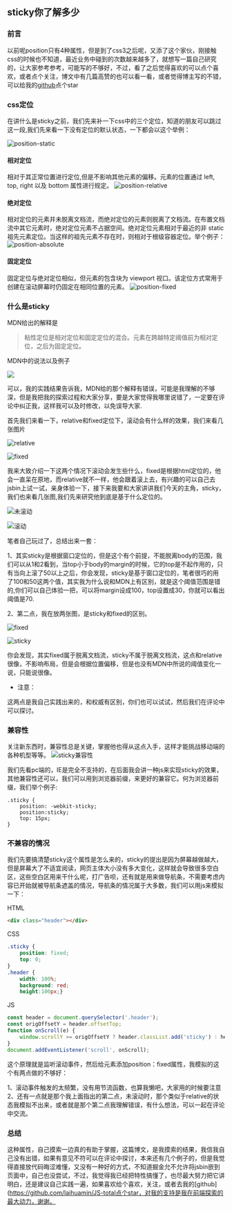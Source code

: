 ## sticky你了解多少
### 前言
以前呢position只有4种属性，但是到了css3之后呢，又添了这个家伙，刚接触css的时候也不知道，最近业务中碰到的次数越来越多了，就想写一篇自己研究的，让大家参考参考，可能写的不够好，不过，看了之后觉得喜欢的可以点个喜欢，或者点个关注，博文中有几篇高赞的也可以看一看，或者觉得博主写的不错，可以给我的[github](https://github.com/laihuamin/JS-total)点个star

### css定位
在讲什么是sticky之前，我们先来补一下css中的三个定位，知道的朋友可以跳过这一段,我们先来看一下没有定位的默认状态，一下都会以这个举例：

![position-static](http://laihuamin.oss-cn-beijing.aliyuncs.com/position-static.png)

#### 相对定位
相对于其正常位置进行定位,但是不影响其他元素的偏移。元素的位置通过 left, top, right 以及 bottom 属性进行规定。
![position-relative](http://laihuamin.oss-cn-beijing.aliyuncs.com/position-relative2.png)
#### 绝对定位
相对定位的元素并未脱离文档流，而绝对定位的元素则脱离了文档流。在布置文档流中其它元素时，绝对定位元素不占据空间。绝对定位元素相对于最近的非 static 祖先元素定位。当这样的祖先元素不存在时，则相对于根级容器定位。举个例子：
![position-absolute](http://laihuamin.oss-cn-beijing.aliyuncs.com/position-absolute.png)

#### 固定定位
固定定位与绝对定位相似，但元素的包含块为 viewport 视口。该定位方式常用于创建在滚动屏幕时仍固定在相同位置的元素。
![position-fixed](http://laihuamin.oss-cn-beijing.aliyuncs.com/position-fixed.png)

### 什么是sticky
MDN给出的解释是
> 粘性定位是相对定位和固定定位的混合。元素在跨越特定阈值前为相对定位，之后为固定定位。

MDN中的说法以及例子

![](http://laihuamin.oss-cn-beijing.aliyuncs.com/MDN.png)

可以，我的实践结果告诉我，MDN给的那个解释有错误，可能是我理解的不够深，但是我把我的探索过程和大家分享，要是大家觉得我哪里说错了，一定要在评论中纠正我，这样我可以及时修改，以免误导大家.

首先我们来看一下，relative和fixed定位下，滚动会有什么样的效果，我们来看几张图片

![relative](http://laihuamin.oss-cn-beijing.aliyuncs.com/relative.png)

![fixed](http://laihuamin.oss-cn-beijing.aliyuncs.com/fixed.png)

我来大致介绍一下这两个情况下滚动会发生些什么，fixed是根据html定位的，他会一直呆在原地，而relative就不一样，他会跟着滚上去，有兴趣的可以自己去jsbin上试一试，亲身体验一下，接下来我要和大家讲讲我们今天的主角，sticky，我们也来看几张图,我们先来研究他到底是基于什么定位的。

![未滚动](http://laihuamin.oss-cn-beijing.aliyuncs.com/sticky1.png)

![滚动](http://laihuamin.oss-cn-beijing.aliyuncs.com/sticky2.png)

笔者自己玩过了，总结出来一套：

1、其实sticky是根据窗口定位的，但是这个有个前提，不能脱离body的范围，我们可以从1和2看到，当top小于body的margin的时候，它的top是不起作用的，只有当向上滚了50以上之后，你会发现，sticky是基于窗口定位的，笔者很巧的用了100和50这两个值，其实我为什么说和MDN上有区别，就是这个阈值范围是错的,你们可以自己体验一把，可以将margin设成100，top设置成30，你就可以看出阈值是70.

2、第二点，我在放两张图，是sticky和fixed的区别。

![fixed](http://laihuamin.oss-cn-beijing.aliyuncs.com/fixed1.png)

![sticky](http://laihuamin.oss-cn-beijing.aliyuncs.com/sticky3.png)

你会发现，其实fixed属于脱离文档流，sticky不属于脱离文档流，这点和relative很像，不影响布局，但是会根据位置偏移，但是也没有MDN中所说的阈值变化一说，只能说很像。

- 注意：

这两点是我自己实践出来的，和权威有区别，你们也可以试试，然后我们在评论中可以探讨。

### 兼容性
关注新东西时，兼容性总是关键，掌握他也得从这点入手，这样才能挑战移动端的各种机型等等。
![sticky兼容性](http://laihuamin.oss-cn-beijing.aliyuncs.com/stickyUse.png)

我们先看pc端的，IE是完全不支持的，在后面我会讲一种js来实现sticky的效果，其他兼容性还可以，我们可以用到浏览器前缀，来更好的兼容它。何为浏览器前缀，我们举个例子:

```
.sticky { 
	position: -webkit-sticky; 
	position:sticky; 
	top: 15px;  
}
```

### 不兼容的情况
我们先要搞清楚sticky这个属性是怎么来的，sticky的提出是因为屏幕越做越大，但是屏幕大了不适宜阅读，网页主体大小没有多大变化，这样就会导致很多空白区，这些空白区用来干什么呢，打广告呗，还有就是用来做导航条，不需要考虑内容已开始就被导航条遮盖的情况，导航条的情况属于大多数，我们可以用js来模拟一下：

HTML
```html
<div class="header"></div>  
```

CSS
```css
.sticky { 
	position: fixed;
	top: 0;
} 
.header {
	width: 100%; 
	background: red; 
	height:100px;}
```

JS
```js
const header = document.querySelector('.header'); 
const origOffsetY = header.offsetTop; 
function onScroll(e) { 
	window.scrollY >= origOffsetY ? header.classList.add('sticky') : header.classList.remove('sticky'); 
} 
document.addEventListener('scroll', onScroll);
```

这个原理就是监听滚动事件，然后给元素添加position：fixed属性，我模拟的这个有两点做的不够好：

1、滚动事件触发的太频繁，没有用节流函数，也算我懒吧，大家用的时候要注意
2、还有一点就是那个我上面指出的第二点，未滚动时，那个类似于relative的状态我模拟不出来，或者就是那个第二点我理解错误，有什么想法，可以一起在评论中交流。

### 总结
这种属性，自己摸索一边真的有助于掌握，这篇博文，是我摸索的结果，我信我自己没有出错，如果有意见不符可以在评论中探讨，本来还有几个例子的，但是我觉得直接放代码晦涩难懂，又没有一种好的方式，不知道掘金允不允许将jsbin嵌到页面中，自己也没尝试，不过，我觉得我已经把特性搞懂了，也尽最大努力把它讲明白，还是建议自己实践一遍，如果喜欢给个喜欢，关注，或者去我的[github](https://github.com/laihuamin/JS-total点个star，对我的支持是我在前端探索的最大动力，谢谢。